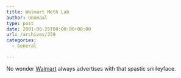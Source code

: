 ```yaml
---
title: Walmart Meth Lab
author: Unxmaal
type: post
date: 2001-06-25T00:00:00+00:00
url: /archives/359
categories:
  - General

---
```

No wonder <A HREF="http://www.walmart.com/catalog/product.gsp?cat=21944&#038;product_id=551982&#038;type=3&#038;path=0:3920:18835:18857:18863:21944&#038;dept=3920">Walmart</A> always advertises with that spastic smileyface.